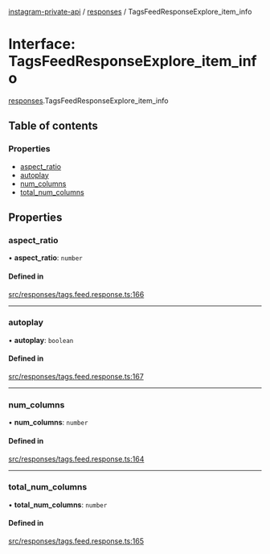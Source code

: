[instagram-private-api](../../README.md) / [responses](../../modules/responses.md) / TagsFeedResponseExplore_item_info

# Interface: TagsFeedResponseExplore\_item\_info

[responses](../../modules/responses.md).TagsFeedResponseExplore_item_info

## Table of contents

### Properties

- [aspect\_ratio](TagsFeedResponseExplore_item_info.md#aspect_ratio)
- [autoplay](TagsFeedResponseExplore_item_info.md#autoplay)
- [num\_columns](TagsFeedResponseExplore_item_info.md#num_columns)
- [total\_num\_columns](TagsFeedResponseExplore_item_info.md#total_num_columns)

## Properties

### aspect\_ratio

• **aspect\_ratio**: `number`

#### Defined in

[src/responses/tags.feed.response.ts:166](https://github.com/Nerixyz/instagram-private-api/blob/b3351b9/src/responses/tags.feed.response.ts#L166)

___

### autoplay

• **autoplay**: `boolean`

#### Defined in

[src/responses/tags.feed.response.ts:167](https://github.com/Nerixyz/instagram-private-api/blob/b3351b9/src/responses/tags.feed.response.ts#L167)

___

### num\_columns

• **num\_columns**: `number`

#### Defined in

[src/responses/tags.feed.response.ts:164](https://github.com/Nerixyz/instagram-private-api/blob/b3351b9/src/responses/tags.feed.response.ts#L164)

___

### total\_num\_columns

• **total\_num\_columns**: `number`

#### Defined in

[src/responses/tags.feed.response.ts:165](https://github.com/Nerixyz/instagram-private-api/blob/b3351b9/src/responses/tags.feed.response.ts#L165)
